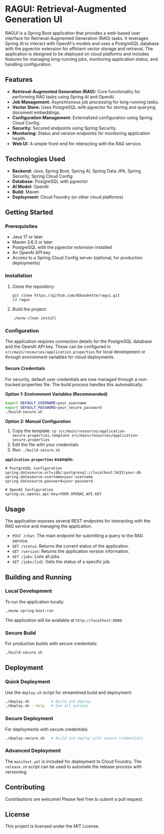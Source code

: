 # RAGUI: Retrieval-Augmented Generation UI

RAGUI is a Spring Boot application that provides a web-based user interface for Retrieval-Augmented Generation (RAG) tasks. It leverages Spring AI to interact with OpenAI's models and uses a PostgreSQL database with the pgvector extension for efficient vector storage and retrieval. The application is designed to be deployed on cloud platforms and includes features for managing long-running jobs, monitoring application status, and handling configuration.

## Features

*   **Retrieval-Augmented Generation (RAG):** Core functionality for performing RAG tasks using Spring AI and OpenAI.
*   **Job Management:** Asynchronous job processing for long-running tasks.
*   **Vector Store:** Uses PostgreSQL with pgvector for storing and querying document embeddings.
*   **Configuration Management:** Externalized configuration using Spring Cloud Config.
*   **Security:** Secured endpoints using Spring Security.
*   **Monitoring:** Status and version endpoints for monitoring application health.
*   **Web UI:** A simple front-end for interacting with the RAG service.

## Technologies Used

*   **Backend:** Java, Spring Boot, Spring AI, Spring Data JPA, Spring Security, Spring Cloud Config
*   **Database:** PostgreSQL with pgvector
*   **AI Model:** OpenAI
*   **Build:** Maven
*   **Deployment:** Cloud Foundry (or other cloud platforms)

## Getting Started

### Prerequisites

*   Java 17 or later
*   Maven 3.6.3 or later
*   PostgreSQL with the pgvector extension installed
*   An OpenAI API key
*   Access to a Spring Cloud Config server (optional, for production deployments)

### Installation

1.  Clone the repository:
    ```bash
    git clone https://github.com/dbbaskette/ragui.git
    cd ragui
    ```
2.  Build the project:
    ```bash
    ./mvnw clean install
    ```

### Configuration

The application requires connection details for the PostgreSQL database and the OpenAI API key. These can be configured in `src/main/resources/application.properties` for local development or through environment variables for cloud deployments.

#### Secure Credentials

For security, default user credentials are now managed through a non-tracked properties file. The build process handles this automatically:

**Option 1: Environment Variables (Recommended)**
```bash
export DEFAULT_USERNAME=your_username
export DEFAULT_PASSWORD=your_secure_password
./build-secure.sh
```

**Option 2: Manual Configuration**
1. Copy the template: `cp src/main/resources/application-secure.properties.template src/main/resources/application-secure.properties`
2. Edit the file with your credentials
3. Run: `./build-secure.sh`

**`application.properties` example:**
```properties
# PostgreSQL Configuration
spring.datasource.url=jdbc:postgresql://localhost:5432/your-db
spring.datasource.username=your-username
spring.datasource.password=your-password

# OpenAI Configuration
spring.ai.openai.api-key=YOUR_OPENAI_API_KEY
```

## Usage

The application exposes several REST endpoints for interacting with the RAG service and managing the application.

*   `POST /chat`: The main endpoint for submitting a query to the RAG service.
*   `GET /status`: Returns the current status of the application.
*   `GET /version`: Returns the application version information.
*   `GET /jobs`: Lists all jobs.
*   `GET /jobs/{id}`: Gets the status of a specific job.

## Building and Running

### Local Development
To run the application locally:
```bash
./mvnw spring-boot:run
```
The application will be available at `http://localhost:8080`.

### Secure Build
For production builds with secure credentials:
```bash
./build-secure.sh
```

## Deployment

### Quick Deployment
Use the `deploy.sh` script for streamlined build and deployment:
```bash
./deploy.sh          # Build and deploy
./deploy.sh --help   # See all options
```

### Secure Deployment
For deployments with secure credentials:
```bash
./deploy-secure.sh   # Build and deploy with secure credentials
```

### Advanced Deployment
The `manifest.yml` is included for deployment to Cloud Foundry. The `release.sh` script can be used to automate the release process with versioning.

## Contributing

Contributions are welcome! Please feel free to submit a pull request.

## License

This project is licensed under the MIT License.
